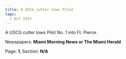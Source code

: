 ```yaml
---  
title: A USCG cutter tows Pilot  
tags:  
  - Oct 1933  
---  
```

  
A USCG cutter tows Pilot No. 1 into Ft. Pierce.  
  
Newspapers: **Miami Morning News or The Miami Herald**  
  
Page: **1**, Section: **N/A** 
